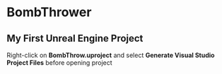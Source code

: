 # BombThrower

## My First Unreal Engine Project

Right-click on __BombThrow.uproject__ and select __Generate Visual Studio Project Files__ before opening project